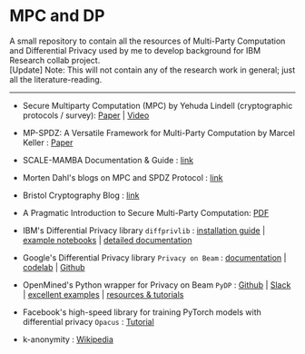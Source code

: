 # MPC and DP
A small repository to contain all the resources of Multi-Party Computation and Differential Privacy used by me to develop background for IBM Research collab project. \
[Update] Note: This will not contain any of the research work in general; just all the literature-reading.

----------------------------------------------------------------------------------------------------------------------------------

* Secure Multiparty Computation (MPC) by Yehuda Lindell (cryptographic protocols / survey): [Paper](https://eprint.iacr.org/2020/300.pdf) |
                                                                                            [Video](https://youtu.be/Li2QJ8yImoY)

* MP-SPDZ: A Versatile Framework for Multi-Party Computation by Marcel Keller : [Paper](https://eprint.iacr.org/2020/521.pdf)

* SCALE-MAMBA Documentation & Guide : [link](https://homes.esat.kuleuven.be/~nsmart/SCALE/)
                                                                                            
* Morten Dahl's blogs on MPC and SPDZ Protocol : [link](https://mortendahl.github.io/2017/09/10/the-spdz-protocol-part2/)

* Bristol Cryptography Blog : [link](https://bristolcrypto.blogspot.com/2016/10/what-is-spdz-part-1-mpc-circuit.html)

* A Pragmatic Introduction to Secure Multi-Party Computation: [PDF](https://securecomputation.org/docs/pragmaticmpc.pdf)

* IBM's Differential Privacy library `diffprivlib` : [installation guide](https://github.com/IBM/differential-privacy-library) | 
                                                     [example notebooks](https://github.com/IBM/differential-privacy-library/tree/main/notebooks) | 
                                                     [detailed documentation](https://diffprivlib.readthedocs.io/en/latest/)
                                                     
* Google's Differential Privacy library `Privacy on Beam` : [documentation](https://opensource.googleblog.com/2020/06/expanding-our-differential-privacy.html) | 
                                                     [codelab](https://codelabs.developers.google.com/codelabs/privacy-on-beam/#0) |
                                                     [Github](https://github.com/google/differential-privacy)

* OpenMined's Python wrapper for Privacy on Beam `PyDP` : [Github](https://github.com/OpenMined/PyDP) | 
                                                          [Slack](https://openmined.slack.com/join/shared_invite/zt-p8y1423n-SYC4uwI2yUHj4gSlHbslAw#/) |
                                                          [excellent examples](https://github.com/OpenMined/PyDP/tree/dev/examples) | 
                                                          [resources & tutorials](https://github.com/OpenMined/PyDP/blob/dev/resources.md)
                                                          
* Facebook's high-speed library for training PyTorch models with differential privacy `Opacus` : [Tutorial](https://opacus.ai/tutorials/)

* k-anonymity : [Wikipedia](https://en.wikipedia.org/wiki/K-anonymity)

